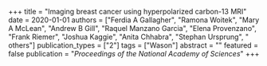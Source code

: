 +++
title = "Imaging breast cancer using hyperpolarized carbon-13 MRI"
date = 2020-01-01
authors = ["Ferdia A Gallagher", "Ramona Woitek", "Mary A McLean", "Andrew B Gill", "Raquel Manzano Garcia", "Elena Provenzano", "Frank Riemer", "Joshua Kaggie", "Anita Chhabra", "Stephan Ursprung", " others"]
publication_types = ["2"]
tags = ["Wason"]
abstract = ""
featured = false
publication = "*Proceedings of the National Academy of Sciences*"
+++

